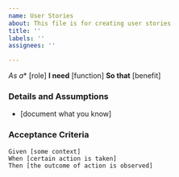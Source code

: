 ```yaml
---
name: User Stories
about: This file is for creating user stories
title: ''
labels: ''
assignees: ''

---
```


*As a** [role]
**I need** [function] 
**So that** [benefit]
### Details and Assumptions
* [document what you know]
### Acceptance Criteria 
```gherkin
Given [some context]
When [certain action is taken]
Then [the outcome of action is observed]
```
